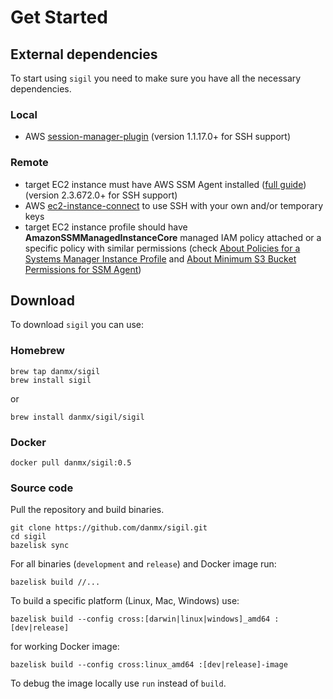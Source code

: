 # Get Started

## External dependencies

To start using `sigil` you need to make sure you have all the necessary dependencies.

### Local

- AWS [session-manager-plugin](https://docs.aws.amazon.com/systems-manager/latest/userguide/session-manager-working-with-install-plugin.html) (version 1.1.17.0+ for SSH support)

### Remote

- target EC2 instance must have AWS SSM Agent installed ([full guide](https://docs.aws.amazon.com/systems-manager/latest/userguide/ssm-agent.html)) (version 2.3.672.0+ for SSH support)
- AWS [ec2-instance-connect](https://docs.aws.amazon.com/AWSEC2/latest/UserGuide/ec2-instance-connect-set-up.html) to use SSH with your own and/or temporary keys
- target EC2 instance profile should have **AmazonSSMManagedInstanceCore** managed IAM policy attached or a specific policy with similar permissions (check [About Policies for a Systems Manager Instance Profile](https://docs.aws.amazon.com/systems-manager/latest/userguide/setup-instance-profile.html) and [About Minimum S3 Bucket Permissions for SSM Agent](https://docs.aws.amazon.com/systems-manager/latest/userguide/ssm-agent-minimum-s3-permissions.html))

## Download

To download `sigil` you can use:

### Homebrew

```shell
brew tap danmx/sigil
brew install sigil
```

or

```shell
brew install danmx/sigil/sigil
```

### Docker

```shell
docker pull danmx/sigil:0.5
```

### Source code

Pull the repository and build binaries.

```shell
git clone https://github.com/danmx/sigil.git
cd sigil
bazelisk sync
```

For all binaries (`development` and `release`) and Docker image run:

```shell
bazelisk build //...
```

To build a specific platform (Linux, Mac, Windows) use:

```shell
bazelisk build --config cross:[darwin|linux|windows]_amd64 :[dev|release]
```

for working Docker image:

```shell
bazelisk build --config cross:linux_amd64 :[dev|release]-image
```

To debug the image locally use `run` instead of `build`.

